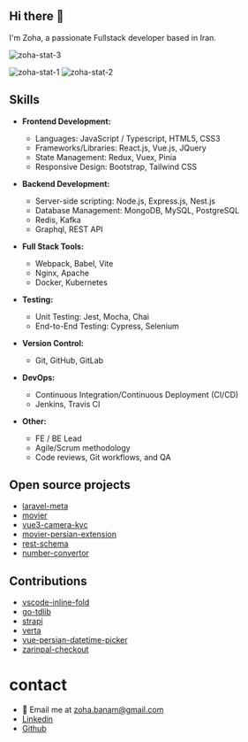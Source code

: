 ## Hi there 👋

I'm Zoha, a passionate Fullstack developer based in Iran.

![zoha-stat-3](https://github-readme-stats.vercel.app/api/top-langs/?username=zoha&theme=buefy&show_icons=true&hide_border=true&layout=compact)

![zoha-stat-1](https://github-readme-stats.vercel.app/api?username=zoha&theme=buefy&show_icons=true&hide_border=true&count_private=true)
![zoha-stat-2](https://github-readme-streak-stats.herokuapp.com/?user=zoha&theme=buefy&hide_border=true)

## Skills

- **Frontend Development:**
  - Languages: JavaScript / Typescript, HTML5, CSS3
  - Frameworks/Libraries: React.js, Vue.js, JQuery
  - State Management: Redux, Vuex, Pinia
  - Responsive Design: Bootstrap, Tailwind CSS

- **Backend Development:**
  - Server-side scripting: Node.js, Express.js, Nest.js
  - Database Management: MongoDB, MySQL, PostgreSQL
  - Redis, Kafka
  - Graphql, REST API

- **Full Stack Tools:**
  - Webpack, Babel, Vite
  - Nginx, Apache
  - Docker, Kubernetes

- **Testing:**
  - Unit Testing: Jest, Mocha, Chai
  - End-to-End Testing: Cypress, Selenium

- **Version Control:**
  - Git, GitHub, GitLab

- **DevOps:**
  - Continuous Integration/Continuous Deployment (CI/CD)
  - Jenkins, Travis CI

- **Other:**
  - FE / BE Lead
  - Agile/Scrum methodology
  - Code reviews, Git workflows, and QA
 

## Open source projects

- [laravel-meta](https://github.com/Zoha/laravel-meta)
- [movier](https://github.com/Zoha/movier) 
- [vue3-camera-kyc](https://github.com/Zoha/vue3-camera-kyc)
- [movier-persian-extension](https://github.com/Zoha/movier-persian-extension)
- [rest-schema](https://github.com/Zoha/rest-schema)
- [number-convertor](https://github.com/Zoha/number-convertor)
 
## Contributions

- [vscode-inline-fold](https://github.com/moalamri/vscode-inline-fold)
- [go-tdlib](https://github.com/Arman92/go-tdlib)
- [strapi](https://github.com/strapi/strapi)
- [verta](https://github.com/hekmatinasser/verta)
- [vue-persian-datetime-picker](https://github.com/talkhabi/vue-persian-datetime-picker)
- [zarinpal-checkout](https://github.com/siamak/zarinpal-checkout)

# contact 

- 📧 Email me at [zoha.banam@gmail.com](mailto:zoha.banam@gmail.com)
- [Linkedin](https://www.linkedin.com/in/zoha-banam/)
- [Github](https://github.com/zoha)

